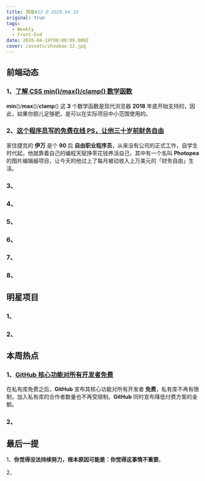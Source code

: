 ```yaml
---
title: 周报#12 @ 2020.04.19
original: true
tags:
  - Weekly
  - Front-End
date: 2020-04-19T00:00:00.000Z
cover: /assets/zhoubao-12.jpg
---
```

## 前端动态

### 1、[了解 CSS min()/max()/clamp() 数学函数](https://www.zhangxinxu.com/wordpress/2020/04/css-min-max-clamp/)

**min**()/**max**()/**clamp**() 这 **3** 个数学函数是现代浏览器 **2018** 年底开始支持的，因此，如果你胆儿足够肥，是可以在实际项目中小范围使用的。

### 2、[这个程序员写的免费在线 PS，让他三十岁前财务自由](https://zhuanlan.zhihu.com/p/70636726)

家住捷克的 **伊万** 是个 **90** 后 **自由职业程序员**，从来没有公司的正式工作，自学生时代起，他就靠着自己的编程天赋挣零花钱养活自己，其中有一个名叫 **Photopea** 的图片编辑器项目，让今天的他过上了每月被动收入上万美元的「财务自由」生活。

### 3、[]()

### 4、[]()

### 5、[]()

### 6、[]()

### 7、[]()

### 8、[]()

## 明星项目

### 1、[]()

### 2、[]()

## 本周热点

### 1、[GitHub 核心功能对所有开发者免费](https://github.blog/2020-04-14-github-is-now-free-for-teams/)

在私有库免费之后，**GitHub** 宣布其核心功能对所有开发者 **免费**，私有库不再有限制，加入私有库的合作者数量也不再受限制。**GitHub** 同时宣布降低付费方案的金额。

### 2、[]()

## 最后一提

1、**你觉得没法持续努力，根本原因可能是：你觉得这事情不重要**。

2、
